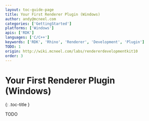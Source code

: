 ```yaml
---
layout: toc-guide-page
title: Your First Renderer Plugin (Windows)
author: andy@mcneel.com
categories: ['GettingStarted']
platforms: ['Windows']
apis: ['RDK']
languages: ['C/C++']
keywords: ['RDK', 'Rhino', 'Renderer', 'Development', 'Plugin']
TODO: 1
origin: http://wiki.mcneel.com/labs/rendererdevelopmentkit10
order: 3
---
```



# Your First Renderer Plugin (Windows)
{: .toc-title }

TODO
